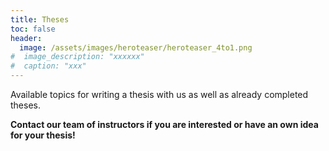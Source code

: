 ```yaml
---
title: Theses
toc: false
header:
  image: /assets/images/heroteaser/heroteaser_4to1.png
#  image_description: "xxxxxx"
#  caption: "xxx"
---
```


Available topics for writing a thesis with us as well as already completed theses.

<!--more-->


**Contact our team of instructors if you are interested or have an own idea for your thesis!**




